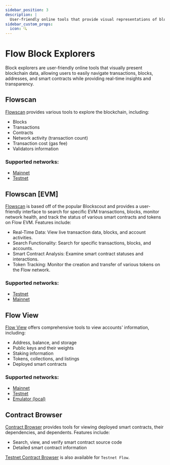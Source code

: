 ```yaml
---
sidebar_position: 3
description: |
  User-friendly online tools that provide visual representations of blockchain data, facilitating easy navigation through transactions, blocks, addresses, and smart contracts while ensuring real-time insights and transparency.
sidebar_custom_props:
  icon: 🔍
---
```


# Flow Block Explorers

Block explorers are user-friendly online tools that visually present blockchain data, allowing users to easily navigate transactions, blocks, addresses, and smart contracts while providing real-time insights and transparency.

<div id="cards" className="cards">

## Flowscan

[Flowscan](https://flowscan.io/) provides various tools to explore the blockchain, including:

- Blocks
- Transactions
- Contracts
- Network activity (transaction count)
- Transaction cost (gas fee)
- Validators information

### Supported networks:

- [Mainnet](https://flowscan.io/)
- [Testnet](https://testnet.flowscan.io/)

## Flowscan [EVM]

[Flowscan](https://evm-testnet.flowscan.io/) is based off of the popular Blockscout and provides a user-friendly interface to search for specific EVM transactions, blocks, monitor network health, and track the status of various smart contracts and tokens on Flow EVM. Features include:

- Real-Time Data: View live transaction data, blocks, and account activities.
- Search Functionality: Search for specific transactions, blocks, and accounts.
- Smart Contract Analysis: Examine smart contract statuses and interactions.
- Token Tracking: Monitor the creation and transfer of various tokens on the Flow network.

### Supported networks:

- [Testnet](https://evm-testnet.flowscan.io/)
- [Mainnet](https://evm.flowscan.io/)

## Flow View

[Flow View](https://www.flowview.app/) offers comprehensive tools to view accounts' information, including:

- Address, balance, and storage
- Public keys and their weights
- Staking information
- Tokens, collections, and listings
- Deployed smart contracts

### Supported networks:

- [Mainnet](https://www.flowview.app/)
- [Testnet](https://testnet.flowview.app/)
- [Emulator (local)](https://emulator.flowview.app/)

## Contract Browser

[Contract Browser](https://contractbrowser.com/) provides tools for viewing deployed smart contracts, their dependencies, and dependents. Features include:

- Search, view, and verify smart contract source code
- Detailed smart contract information

[Testnet Contract Browser](https://testnet.contractbrowser.com/) is also available for `Testnet Flow`.

</div>